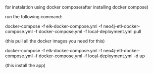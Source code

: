 for instalation using docker compose(after installing docker compose)

run the following command:

docker-compose -f elk-docker-compose.yml -f neo4j-etl-docker-compose.yml -f docker-compose.yml -f local-deployment.yml pull

(this pull all the docker images you need for this)

docker-compose -f elk-docker-compose.yml -f neo4j-etl-docker-compose.yml -f docker-compose.yml -f local-deployment.yml -d up

(this install the app)

